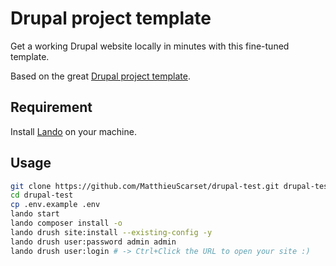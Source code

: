 # Drupal project template

Get a working Drupal website locally in minutes with this fine-tuned template.

Based on the great [Drupal project template](https://github.com/MatthieuScarset/drupal-template).

## Requirement

Install [Lando](https://docs.lando.dev/drupal/) on your machine.

## Usage

```bash
git clone https://github.com/MatthieuScarset/drupal-test.git drupal-test
cd drupal-test
cp .env.example .env
lando start
lando composer install -o
lando drush site:install --existing-config -y
lando drush user:password admin admin
lando drush user:login # -> Ctrl+Click the URL to open your site :)
```
